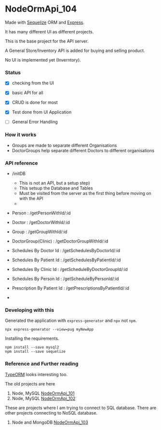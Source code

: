 NodeOrmApi_104
======================

Made with [Sequelize][1s] ORM and [Express][express].

It has many different UI as different projects.
 
This is the base project for the API server.

A General Store/Inventory API is added for buying and selling product. 

No UI is implemented yet (Inverntory).



### Status

 - [x] checking from the UI
 - [x] basic API for all
 - [x] CRUD is done for most
 - [x] Test done from UI Application
 - [ ] General Error Handling


### How it works

 - Groups are made to separate different Organisations
 - DoctorGroups help separate different Doctors to different organisations

### API reference

 - /initDB 

   - This is not an API, but a setup step)
   - This setsup the Database and Tables
   - Must be visited from the server as the first thing before moving on with the API
   - 

 - Person : /getPersonWithId/:id
 - Doctor : /getDoctorWithId/:id
 - Group : /getGroupWithId/:id
 - DoctorGroup(Clinic) : /getDoctorGroupWithId/:id
 - Schedules By Doctor Id : /getSchedulesByDoctorId/:id
 - Schedules By Patient Id : /getSchedulesByPatientId/:id
 - Schedules By Clinic Id : /getScheduleByDoctorGroupId/:id
 - Schedules By Person Id : /getScheduleByPersonId/:id
 - Prescription By Patient Id : /getPrescriptionsByPatientId/:id
 - 



### Developing with this

Generated the application with `express-generator` and `npx` not `npm`.

```
npx express-generator --view=pug myNewApp
```

Installing the requirements.

```
npm install --save mysql2
npm install --save sequelize
```


### Reference and Further reading

[TypeORM][2s] looks interesting too.
 
 The old projects are here
 
 1. Node, MySQL [NodeOrmApi_101][1] 
 2. Node, MySQL [NodeOrmApi_102][2]

These are projects where I am trying to connect to SQL database. There are other projects connecting to NoSQL database.
 
 1. Node and MongoDB [NodeOrmApi_103][3]



























[1]: https://github.com/saumya/NodeOrmApi_101
[2]: https://github.com/saumya/NodeOrmApi_102
[3]: https://github.com/saumya/NodeOrmApi_103

[express]: http://expressjs.com/

[1s]: https://sequelize.org/
[2s]: https://typeorm.io/




